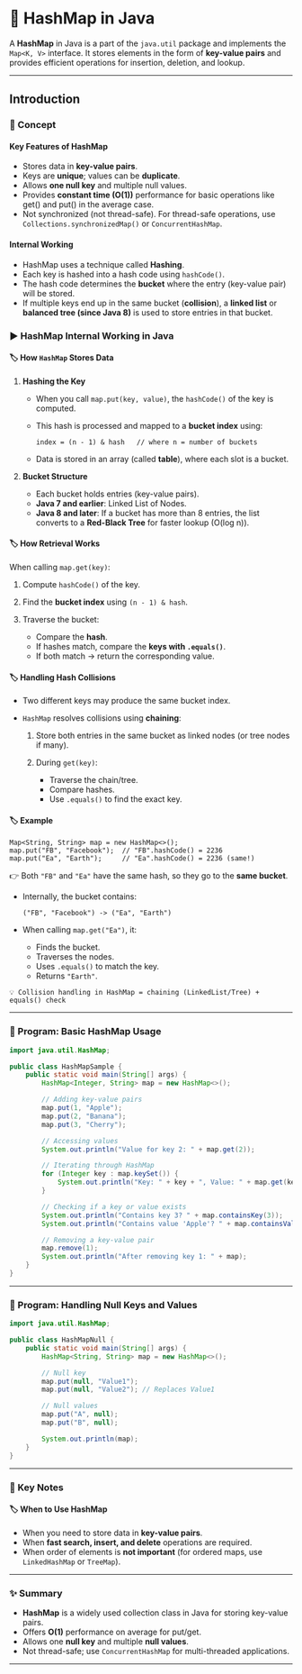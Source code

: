 # 🚀 HashMap in Java

A **HashMap** in Java is a part of the `java.util` package and implements the `Map<K, V>` interface. It stores elements in the form of **key-value pairs** and provides efficient operations for insertion, deletion, and lookup.

---
## Introduction

### 📘 Concept

#### Key Features of HashMap

* Stores data in **key-value pairs**.
* Keys are **unique**; values can be **duplicate**.
* Allows **one null key** and multiple null values.
* Provides **constant time (O(1))** performance for basic operations like get() and put() in the average case.
* Not synchronized (not thread-safe). For thread-safe operations, use `Collections.synchronizedMap()` or `ConcurrentHashMap`.

#### Internal Working

* HashMap uses a technique called **Hashing**.
* Each key is hashed into a hash code using `hashCode()`.
* The hash code determines the **bucket** where the entry (key-value pair) will be stored.
* If multiple keys end up in the same bucket (**collision**), a **linked list** or **balanced tree (since Java 8)** is used to store entries in that bucket.

### ▶️ HashMap Internal Working in Java

#### 🏷️ How `HashMap` Stores Data

1. **Hashing the Key**

    * When you call `map.put(key, value)`, the `hashCode()` of the key is computed.
    * This hash is processed and mapped to a **bucket index** using:

      ```
      index = (n - 1) & hash   // where n = number of buckets
      ```
    * Data is stored in an array (called **table**), where each slot is a bucket.

2. **Bucket Structure**

    * Each bucket holds entries (key-value pairs).
    * **Java 7 and earlier**: Linked List of Nodes.
    * **Java 8 and later**: If a bucket has more than 8 entries, the list converts to a **Red-Black Tree** for faster lookup (O(log n)).

#### 🏷️ How Retrieval Works

When calling `map.get(key)`:

1. Compute `hashCode()` of the key.
2. Find the **bucket index** using `(n - 1) & hash`.
3. Traverse the bucket:

    * Compare the **hash**.
    * If hashes match, compare the **keys with `.equals()`**.
    * If both match → return the corresponding value.

#### 🏷️ Handling Hash Collisions

* Two different keys may produce the same bucket index.
* `HashMap` resolves collisions using **chaining**:

    1. Store both entries in the same bucket as linked nodes (or tree nodes if many).
    2. During `get(key)`:

        * Traverse the chain/tree.
        * Compare hashes.
        * Use `.equals()` to find the exact key.

#### 🏷️ Example

```
Map<String, String> map = new HashMap<>();
map.put("FB", "Facebook");  // "FB".hashCode() = 2236
map.put("Ea", "Earth");     // "Ea".hashCode() = 2236 (same!)
```

👉 Both `"FB"` and `"Ea"` have the same hash, so they go to the **same bucket**.

* Internally, the bucket contains:

  ```
  ("FB", "Facebook") -> ("Ea", "Earth")
  ```
* When calling `map.get("Ea")`, it:

    * Finds the bucket.
    * Traverses the nodes.
    * Uses `.equals()` to match the key.
    * Returns `"Earth"`.

`💡 Collision handling in HashMap = chaining (LinkedList/Tree) + equals() check`

---

### 📝 Program: Basic HashMap Usage

```java
import java.util.HashMap;

public class HashMapSample {
    public static void main(String[] args) {
        HashMap<Integer, String> map = new HashMap<>();

        // Adding key-value pairs
        map.put(1, "Apple");
        map.put(2, "Banana");
        map.put(3, "Cherry");

        // Accessing values
        System.out.println("Value for key 2: " + map.get(2));

        // Iterating through HashMap
        for (Integer key : map.keySet()) {
            System.out.println("Key: " + key + ", Value: " + map.get(key));
        }

        // Checking if a key or value exists
        System.out.println("Contains key 3? " + map.containsKey(3));
        System.out.println("Contains value 'Apple'? " + map.containsValue("Apple"));

        // Removing a key-value pair
        map.remove(1);
        System.out.println("After removing key 1: " + map);
    }
}
```

---

### 📝 Program: Handling Null Keys and Values

```java
import java.util.HashMap;

public class HashMapNull {
    public static void main(String[] args) {
        HashMap<String, String> map = new HashMap<>();

        // Null key
        map.put(null, "Value1");
        map.put(null, "Value2"); // Replaces Value1

        // Null values
        map.put("A", null);
        map.put("B", null);

        System.out.println(map);
    }
}
```

---

### 📌 Key Notes

#### 🏷️ When to Use HashMap

* When you need to store data in **key-value pairs**.
* When **fast search, insert, and delete** operations are required.
* When order of elements is **not important** (for ordered maps, use `LinkedHashMap` or `TreeMap`).

---

### ✨ Summary

* **HashMap** is a widely used collection class in Java for storing key-value pairs.
* Offers **O(1)** performance on average for put/get.
* Allows one **null key** and multiple **null values**.
* Not thread-safe; use `ConcurrentHashMap` for multi-threaded applications.

---
